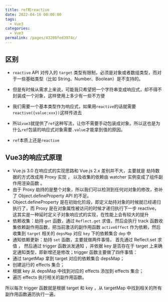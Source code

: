 ```yaml
---
title: ref和reactive
date: 2022-04-16 00:00:00
tags: 
  - Vue3
categories: 
  - Vue3
permalink: /pages/43208fed3974c/
---
```


## 区别

- `reactive` API 对传入的 `target` 类型有限制，必须是对象或者数组类型，而对于一些基础类型（比如 String、Number、Boolean）是不支持的。
- 但是有时候从需求上来说，可能我只希望把一个字符串变成响应式，却不得不封装成一个对象，这样使用上多少有一些不方便

- 我们需要一个基本类型作为响应式，如果用`reactive`的话就需要`reactive({value:xxx})`这样传进去
- 所以`vue3`就提供了`ref`这种写法，让你不需要手动包装成对象。所以这也是为什么`ref`包装的响应式对象需要`.value`才能拿到值的原因。
- `ref`本质上还是`reactive`

## Vue3的响应式原理
- Vue.js 3.0 在响应式的实现思路和 Vue.js 2.x 差别并不大，主要就是 劫持数据的方式改成用 Proxy 实现 ， 以及收集的依赖由 watcher 实例变成了组件副作用渲染函数 。
- 由于 Proxy 劫持的是整个对象，所以我们可以检测到任何对对象的修改，弥补了 Object.defineProperty API 的不足。
- Object.defineProperty 是在初始化阶段，即定义劫持对象的时候就已经递归执行了，而 Proxy 是在对象属性被访问的时候才递归执行下一步 reactive，这其实是一种延时定义子对象响应式的实现，在性能上会有较大的提升
- 依赖收集：劫持 `get` 函数，通过 `Reflect.get` 求值，然后会执行 track 函数收集依赖副作用函数，把当前激活的副作用函数 `activeEffect` 作为依赖，然后收集到 `target` 相关的 `depsMap` 对应 `key` 下的依赖集合 `dep` 中
- 通知依赖更新：劫持 `set` 函数，主要就做两件事情， 首先通过 Reflect.set 求值 ， 然后通过 trigger 函数派发通知 ，并依据 key 是否存在于 target 上来确定通知类型，即新增还是修改；trigger 函数主要做了四件事情：
 - 通过 targetMap 拿到 target 对应的依赖集合 depsMap；
 - 创建运行的 effects 集合；
 - 根据 key 从 depsMap 中找到对应的 effects 添加到 effects 集合；
 - 遍历 effects 执行相关的副作用函数。

所以每次 trigger 函数就是根据 target 和 key ，从 targetMap 中找到相关的所有副作用函数遍历执行一遍。
